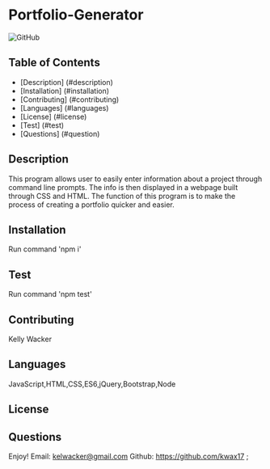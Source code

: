 
  
# Portfolio-Generator

![GitHub](https://img.shields.io/github//kwax17/Portfolio-Generator)
  


## Table of Contents
- [Description] (#description)
- [Installation] (#installation)
- [Contributing] (#contributing)
- [Languages] (#languages)
- [License] (#license)
- [Test] (#test)
- [Questions] (#question)

## Description
This program allows user to easily enter information about a project through command line prompts.      The info is then displayed in a webpage built through CSS and HTML.   The function of this program is to make the process of creating a portfolio quicker and easier.

## Installation
Run command 'npm i'

## Test
Run command 'npm test'

## Contributing
Kelly Wacker

## Languages
JavaScript,HTML,CSS,ES6,jQuery,Bootstrap,Node


## License

    

## Questions
Enjoy!
Email: kelwacker@gmail.com
Github: https://github.com/kwax17
;
